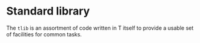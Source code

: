 Standard library
================

The `tlib` is an assortment of code written in T itself to provide a usable set of facilities for common tasks.